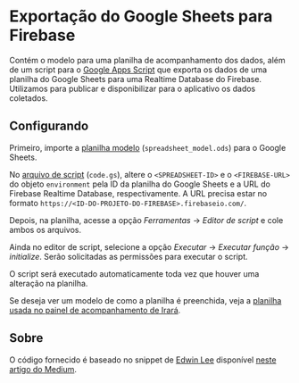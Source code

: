 # Exportação do Google Sheets para Firebase

Contém o modelo para uma planilha de acompanhamento dos dados, além de um script para o [Google Apps Script](http://script.google.com/) que exporta os dados de uma planilha do Google Sheets para uma Realtime Database do Firebase. Utilizamos para publicar e disponibilizar para o aplicativo os dados coletados.

## Configurando

Primeiro, importe a [planilha modelo](spreadsheet_model.ods) (`spreadsheet_model.ods`) para o Google Sheets.

No [arquivo de script](code.gs) (`code.gs`), altere o `<SPREADSHEET-ID>` e o `<FIREBASE-URL>` do objeto `environment` pela ID da planilha do Google Sheets e a URL do Firebase Realtime Database, respectivamente. A URL precisa estar no formato `https://<ID-DO-PROJETO-DO-FIREBASE>.firebaseio.com/`.

Depois, na planilha, acesse a opção _Ferramentas_ -> _Editor de script_ e cole ambos os arquivos.

Ainda no editor de script, selecione a opção _Executar_ -> _Executar função_ -> _initialize_. Serão solicitadas as permissões para executar o script.

O script será executado automaticamente toda vez que houver uma alteração na planilha.

Se deseja ver um modelo de como a planilha é preenchida, veja a [planilha usada no painel de acompanhamento de Irará](https://docs.google.com/spreadsheets/d/1-a543uhVSRItc7P4tZPiHBvz5bwUH0zQLn5b8hNbehg).

## Sobre

O código fornecido é baseado no snippet de [Edwin Lee](https://gist.github.com/edwinlee) disponível [neste artigo do Medium](https://medium.com/firebase-developers/sheets-to-firebase-33132e31935b).
